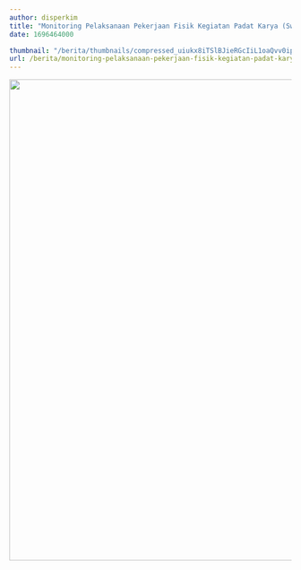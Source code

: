 ```yaml
---
author: disperkim
title: "Monitoring Pelaksanaan Pekerjaan Fisik Kegiatan Padat Karya (Swakelola Tipe IV) di Desa Sungai Nipah dan Desa Sungai Nibung Kabupaten Kubu Raya"
date: 1696464000

thumbnail: "/berita/thumbnails/compressed_uiukx8iTSlBJieRGcIiL1oaQvv0ipODMUrOpL3vl.jpg"
url: /berita/monitoring-pelaksanaan-pekerjaan-fisik-kegiatan-padat-karya-swakelola-tipe-iv-di-desa-sungai-nipah-dan-desa-sungai-nibung-kabupaten-kubu-raya
---
```


<p><img src="/images/JQbllRLAM8OonvzwtAcy.jpeg" width="1145" height="859" alt="" /></p>
